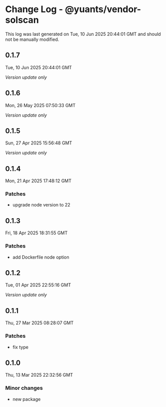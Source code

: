 # Change Log - @yuants/vendor-solscan

This log was last generated on Tue, 10 Jun 2025 20:44:01 GMT and should not be manually modified.

## 0.1.7
Tue, 10 Jun 2025 20:44:01 GMT

_Version update only_

## 0.1.6
Mon, 26 May 2025 07:50:33 GMT

_Version update only_

## 0.1.5
Sun, 27 Apr 2025 15:56:48 GMT

_Version update only_

## 0.1.4
Mon, 21 Apr 2025 17:48:12 GMT

### Patches

- upgrade node version to 22

## 0.1.3
Fri, 18 Apr 2025 18:31:55 GMT

### Patches

- add Dockerfile node option

## 0.1.2
Tue, 01 Apr 2025 22:55:16 GMT

_Version update only_

## 0.1.1
Thu, 27 Mar 2025 08:28:07 GMT

### Patches

- fix type

## 0.1.0
Thu, 13 Mar 2025 22:32:56 GMT

### Minor changes

- new package

